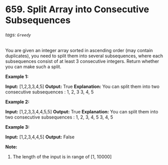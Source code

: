 # 659. Split Array into Consecutive Subsequences
###### tags: `Greedy`

You are given an integer array sorted in ascending order (may contain duplicates), you need to split them into several subsequences, where each subsequences consist of at least 3 consecutive integers. Return whether you can make such a split.

**Example 1:**  

**Input:** \[1,2,3,3,4,5\]
**Output:** True
**Explanation:**
You can split them into two consecutive subsequences : 
1, 2, 3
3, 4, 5

**Example 2:**  

**Input:** \[1,2,3,3,4,4,5,5\]
**Output:** True
**Explanation:**
You can split them into two consecutive subsequences : 
1, 2, 3, 4, 5
3, 4, 5

**Example 3:**  

**Input:** \[1,2,3,4,4,5\]
**Output:** False

**Note:**  

1.  The length of the input is in range of \[1, 10000\]